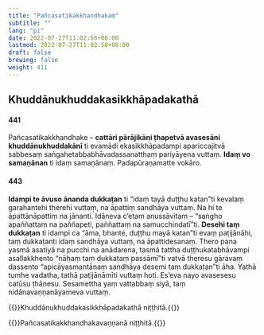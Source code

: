 ```yaml
---
title: "Pañcasatikakkhandhakaṃ"
subtitle: ""
lang: "pi"
date: 2022-07-27T11:02:58+08:00
lastmod: 2022-07-27T11:02:58+08:00
draft: false
brewing: false
weight: 411
---
```


## Khuddānukhuddakasikkhāpadakathā

#### 441

Pañcasatikakkhandhake – **cattāri pārājikāni ṭhapetvā avasesāni khuddānukhuddakānī** ti evamādi ekasikkhāpadampi apariccajitvā sabbesaṃ saṅgahetabbabhāvadassanatthaṃ pariyāyena vuttaṃ. **Idaṃ vo samaṇānan** ti idaṃ samaṇānaṃ. Padapūraṇamatte vokāro.

#### 443

**Idampi te āvuso ānanda dukkaṭan** ti “idaṃ tayā duṭṭhu katan”ti kevalaṃ garahantehi therehi vuttaṃ, na āpattiṃ sandhāya vuttaṃ. Na hi te āpattānāpattiṃ na jānanti. Idāneva c’etaṃ anussāvitaṃ – “saṅgho apaññattaṃ na paññapeti, paññattaṃ na samucchindatī”ti. **Desehi taṃ dukkaṭan** ti idampi ca “āma, bhante, duṭṭhu mayā katan”ti evaṃ paṭijānāhi, taṃ dukkaṭanti idaṃ sandhāya vuttaṃ, na āpattidesanaṃ. Thero pana yasmā asatiyā na pucchi na anādarena, tasmā tattha duṭṭhukatabhāvampi asallakkhento “nāhaṃ taṃ dukkaṭaṃ passāmī”ti vatvā theresu gāravaṃ dassento “apicāyasmantānaṃ sandhāya desemi taṃ dukkaṭan”ti āha. Yathā tumhe vadatha, tathā paṭijānāmīti vuttaṃ hoti. Es’eva nayo avasesesu catūsu ṭhānesu. Sesamettha yaṃ vattabbaṃ siyā, taṃ nidānavaṇṇanāyameva vuttaṃ.

{{<eop>}}Khuddānukhuddakasikkhāpadakathā niṭṭhitā.{{</eop>}}

{{<eof>}}Pañcasatikakkhandhakavaṇṇanā niṭṭhitā.{{</eof>}}